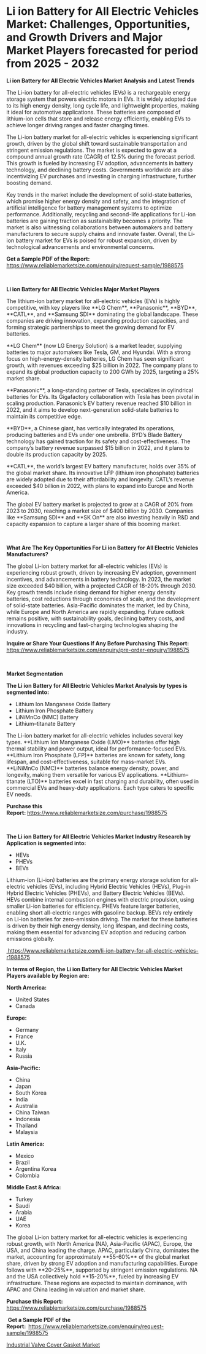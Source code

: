 <p><h1>Li ion Battery for All Electric Vehicles Market: Challenges, Opportunities, and Growth Drivers and Major Market Players forecasted for period from 2025 - 2032</h1></p><p><strong>Li ion Battery for All Electric Vehicles Market Analysis and Latest Trends</strong></p>
<p><p>The Li-ion battery for all-electric vehicles (EVs) is a rechargeable energy storage system that powers electric motors in EVs. It is widely adopted due to its high energy density, long cycle life, and lightweight properties, making it ideal for automotive applications. These batteries are composed of lithium-ion cells that store and release energy efficiently, enabling EVs to achieve longer driving ranges and faster charging times.</p><p>The Li-ion battery market for all-electric vehicles is experiencing significant growth, driven by the global shift toward sustainable transportation and stringent emission regulations. The market is expected to grow at a compound annual growth rate (CAGR) of 12.5% during the forecast period. This growth is fueled by increasing EV adoption, advancements in battery technology, and declining battery costs. Governments worldwide are also incentivizing EV purchases and investing in charging infrastructure, further boosting demand.</p><p>Key trends in the market include the development of solid-state batteries, which promise higher energy density and safety, and the integration of artificial intelligence for battery management systems to optimize performance. Additionally, recycling and second-life applications for Li-ion batteries are gaining traction as sustainability becomes a priority. The market is also witnessing collaborations between automakers and battery manufacturers to secure supply chains and innovate faster. Overall, the Li-ion battery market for EVs is poised for robust expansion, driven by technological advancements and environmental concerns.</p></p>
<p><strong>Get a Sample PDF of the Report:&nbsp;</strong> <a href="https://www.reliablemarketsize.com/enquiry/request-sample/1988575?utm_campaign=1872&utm_medium=2&utm_source=Github&utm_content=ia&utm_term=24012025&utm_id=li-ion-battery-for-all-electric-vehicles">https://www.reliablemarketsize.com/enquiry/request-sample/1988575</a></p>
<p>&nbsp;</p>
<p><strong>Li ion Battery for All Electric Vehicles Major Market Players</strong></p>
<p><p>The lithium-ion battery market for all-electric vehicles (EVs) is highly competitive, with key players like **LG Chem**, **Panasonic**, **BYD**, **CATL**, and **Samsung SDI** dominating the global landscape. These companies are driving innovation, expanding production capacities, and forming strategic partnerships to meet the growing demand for EV batteries.</p><p>**LG Chem** (now LG Energy Solution) is a market leader, supplying batteries to major automakers like Tesla, GM, and Hyundai. With a strong focus on high-energy-density batteries, LG Chem has seen significant growth, with revenues exceeding $25 billion in 2022. The company plans to expand its global production capacity to 200 GWh by 2025, targeting a 25% market share.</p><p>**Panasonic**, a long-standing partner of Tesla, specializes in cylindrical batteries for EVs. Its Gigafactory collaboration with Tesla has been pivotal in scaling production. Panasonic’s EV battery revenue reached $10 billion in 2022, and it aims to develop next-generation solid-state batteries to maintain its competitive edge.</p><p>**BYD**, a Chinese giant, has vertically integrated its operations, producing batteries and EVs under one umbrella. BYD’s Blade Battery technology has gained traction for its safety and cost-effectiveness. The company’s battery revenue surpassed $15 billion in 2022, and it plans to double its production capacity by 2025.</p><p>**CATL**, the world’s largest EV battery manufacturer, holds over 35% of the global market share. Its innovative LFP (lithium iron phosphate) batteries are widely adopted due to their affordability and longevity. CATL’s revenue exceeded $40 billion in 2022, with plans to expand into Europe and North America.</p><p>The global EV battery market is projected to grow at a CAGR of 20% from 2023 to 2030, reaching a market size of $400 billion by 2030. Companies like **Samsung SDI** and **SK On** are also investing heavily in R&D and capacity expansion to capture a larger share of this booming market.</p></p>
<p>&nbsp;</p>
<p><strong>What Are The Key Opportunities For Li ion Battery for All Electric Vehicles Manufacturers?</strong></p>
<p><p>The global Li-ion battery market for all-electric vehicles (EVs) is experiencing robust growth, driven by increasing EV adoption, government incentives, and advancements in battery technology. In 2023, the market size exceeded $40 billion, with a projected CAGR of 18-20% through 2030. Key growth trends include rising demand for higher energy density batteries, cost reductions through economies of scale, and the development of solid-state batteries. Asia-Pacific dominates the market, led by China, while Europe and North America are rapidly expanding. Future outlook remains positive, with sustainability goals, declining battery costs, and innovations in recycling and fast-charging technologies shaping the industry.</p></p>
<p><strong>Inquire or Share Your Questions If Any Before Purchasing This Report:</strong> <a href="https://www.reliablemarketsize.com/enquiry/pre-order-enquiry/1988575?utm_campaign=1872&utm_medium=2&utm_source=Github&utm_content=ia&utm_term=24012025&utm_id=li-ion-battery-for-all-electric-vehicles">https://www.reliablemarketsize.com/enquiry/pre-order-enquiry/1988575</a></p>
<p>&nbsp;</p>
<p><strong>Market Segmentation</strong></p>
<p><strong>The Li ion Battery for All Electric Vehicles Market Analysis by types is segmented into:</strong></p>
<p><ul><li>Lithium Ion Manganese Oxide Battery</li><li>Lithium Iron Phosphate Battery</li><li>LiNiMnCo (NMC) Battery</li><li>Lithium–titanate Battery</li></ul></p>
<p><p>The Li-ion battery market for all-electric vehicles includes several key types. **Lithium Ion Manganese Oxide (LMO)** batteries offer high thermal stability and power output, ideal for performance-focused EVs. **Lithium Iron Phosphate (LFP)** batteries are known for safety, long lifespan, and cost-effectiveness, suitable for mass-market EVs. **LiNiMnCo (NMC)** batteries balance energy density, power, and longevity, making them versatile for various EV applications. **Lithium–titanate (LTO)** batteries excel in fast charging and durability, often used in commercial EVs and heavy-duty applications. Each type caters to specific EV needs.</p></p>
<p><strong>Purchase this Report:&nbsp;</strong><a href="https://www.reliablemarketsize.com/purchase/1988575?utm_campaign=1872&utm_medium=2&utm_source=Github&utm_content=ia&utm_term=24012025&utm_id=li-ion-battery-for-all-electric-vehicles">https://www.reliablemarketsize.com/purchase/1988575</a></p>
<p>&nbsp;</p>
<p><strong>The Li ion Battery for All Electric Vehicles Market Industry Research by Application is segmented into:</strong></p>
<p><ul><li>HEVs</li><li>PHEVs</li><li>BEVs</li></ul></p>
<p><p>Lithium-ion (Li-ion) batteries are the primary energy storage solution for all-electric vehicles (EVs), including Hybrid Electric Vehicles (HEVs), Plug-in Hybrid Electric Vehicles (PHEVs), and Battery Electric Vehicles (BEVs). HEVs combine internal combustion engines with electric propulsion, using smaller Li-ion batteries for efficiency. PHEVs feature larger batteries, enabling short all-electric ranges with gasoline backup. BEVs rely entirely on Li-ion batteries for zero-emission driving. The market for these batteries is driven by their high energy density, long lifespan, and declining costs, making them essential for advancing EV adoption and reducing carbon emissions globally.</p></p>
<p><a href="https://www.reliablemarketsize.com/li-ion-battery-for-all-electric-vehicles-r1988575?utm_campaign=1872&utm_medium=2&utm_source=Github&utm_content=ia&utm_term=24012025&utm_id=li-ion-battery-for-all-electric-vehicles">&nbsp;https://www.reliablemarketsize.com/li-ion-battery-for-all-electric-vehicles-r1988575</a></p>
<p><strong>In terms of Region, the Li ion Battery for All Electric Vehicles Market Players available by Region are:</strong></p>
<p>
    <p> <strong> North America: </strong>
        <ul>
            <li>United States</li>
            <li>Canada</li>
        </ul>
        </p> 
    <p> <strong> Europe: </strong>
        <ul>
            <li>Germany</li>
            <li>France</li>
            <li>U.K.</li>
            <li>Italy</li>
            <li>Russia</li>
        </ul>
        </p> 
    <p> <strong> Asia-Pacific: </strong>
        <ul>
            <li>China</li>
            <li>Japan</li>
            <li>South Korea</li>
            <li>India</li>
            <li>Australia</li>
            <li>China Taiwan</li>
            <li>Indonesia</li>
            <li>Thailand</li>
            <li>Malaysia</li>
        </ul>
        </p> 
    <p> <strong> Latin America: </strong>
        <ul>
            <li>Mexico</li>
            <li>Brazil</li>
            <li>Argentina Korea</li>
            <li>Colombia</li>
        </ul>
        </p> 
    <p> <strong> Middle East & Africa: </strong>
        <ul>
            <li>Turkey</li>
            <li>Saudi</li>
            <li>Arabia</li>
            <li>UAE</li>
            <li>Korea</li>
        </ul>
    </p>
    </p>
<p><p>The global Li-ion battery market for all-electric vehicles is experiencing robust growth, with North America (NA), Asia-Pacific (APAC), Europe, the USA, and China leading the charge. APAC, particularly China, dominates the market, accounting for approximately **55-60%** of the global market share, driven by strong EV adoption and manufacturing capabilities. Europe follows with **20-25%**, supported by stringent emission regulations. NA and the USA collectively hold **15-20%**, fueled by increasing EV infrastructure. These regions are expected to maintain dominance, with APAC and China leading in valuation and market share.</p></p>
<p><strong>Purchase this Report: </strong><a href="https://www.reliablemarketsize.com/purchase/1988575?utm_campaign=1872&utm_medium=2&utm_source=Github&utm_content=ia&utm_term=24012025&utm_id=li-ion-battery-for-all-electric-vehicles">https://www.reliablemarketsize.com/purchase/1988575</a></p>
<p>&nbsp;<strong>Get a Sample PDF of the Report:&nbsp;&nbsp;</strong><a href="https://www.reliablemarketsize.com/enquiry/request-sample/1988575?utm_campaign=1872&utm_medium=2&utm_source=Github&utm_content=ia&utm_term=24012025&utm_id=li-ion-battery-for-all-electric-vehicles">https://www.reliablemarketsize.com/enquiry/request-sample/1988575</a></p>
<p><strong></strong></p>
<p><p><a href="https://github.com/BryceTownsendr/Market-Research-Report-List-7/blob/main/industrial-valve-cover-gasket-market.md?utm_campaign=1872&utm_medium=2&utm_source=Github&utm_content=ia&utm_term=24012025&utm_id=li-ion-battery-for-all-electric-vehicles">Industrial Valve Cover Gasket Market</a></p></p>